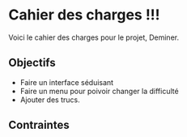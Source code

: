 # Cahier des charges !!!
Voici le cahier des charges pour le projet, Deminer.
## Objectifs
- Faire un interface séduisant
- Faire un menu pour poivoir changer la difficulté
- Ajouter des trucs.

## Contraintes
